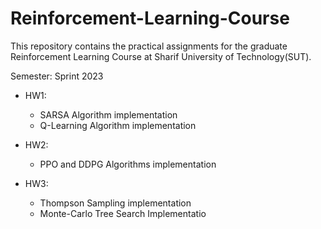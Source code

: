 # Reinforcement-Learning-Course

This repository contains the practical assignments for the graduate Reinforcement Learning Course at Sharif University of Technology(SUT). 

Semester: Sprint 2023

* HW1:
  * SARSA Algorithm implementation
  * Q-Learning Algorithm implementation
 
* HW2:
  * PPO and DDPG Algorithms implementation
* HW3:
  * Thompson Sampling implementation
  * Monte-Carlo Tree Search Implementatio
